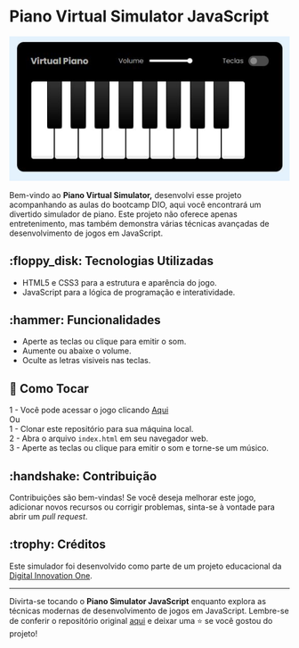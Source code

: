 <H1> Piano Virtual Simulator JavaScript  </H1>

<p align="center">
  <img src="https://github.com/RenatoCCS/piano_simulator_jsgame_dio/blob/main/src/images/piano1.JPG" alt="Piano Virtual Simulator JavaScript">
</p>

Bem-vindo ao **Piano Virtual Simulator,** desenvolvi esse projeto acompanhando as aulas do bootcamp DIO, 
aqui você encontrará um divertido simulador de piano. Este projeto não oferece apenas entretenimento, mas também demonstra várias técnicas avançadas de desenvolvimento de jogos em JavaScript.


<h2>:floppy_disk: Tecnologias Utilizadas </h2>

- HTML5 e CSS3 para a estrutura e aparência do jogo.
- JavaScript para a lógica de programação e interatividade.


<h2>:hammer: Funcionalidades </h2>

- Aperte as teclas ou clique para emitir o som.
- Aumente ou abaixe o volume.
- Oculte as letras visiveis nas teclas.
  
<h2>📁  Como Tocar </h2>

1 - Você pode acessar o jogo clicando [Aqui](https://pianosimulatorrenatoccs.netlify.app)
 <br>  Ou  <br>
1 - Clonar este repositório para sua máquina local. <br>
2 - Abra o arquivo `index.html` em seu navegador web. <br>
3 - Aperte as teclas ou clique para emitir o som e torne-se um músico.




<h2>:handshake: Contribuição </h2>

Contribuições são bem-vindas! Se você deseja melhorar este jogo, adicionar novos recursos ou corrigir problemas, sinta-se à vontade para abrir um _pull request_.

<h2>:trophy: Créditos </h2>

Este simulador foi desenvolvido como parte de um projeto educacional da [Digital Innovation One](https://www.dio.me/).

---

Divirta-se tocando o **Piano Simulator JavaScript** enquanto explora as técnicas modernas de desenvolvimento de jogos em JavaScript. Lembre-se de conferir o repositório original [aqui](https://github.com/felipeAguiarCode/js-music-keyboard-virtual/tree/main) e deixar uma ⭐️ se você gostou do projeto!
